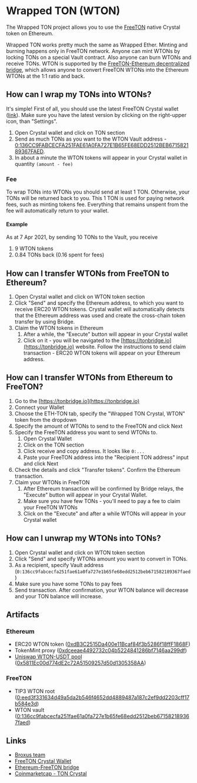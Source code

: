 # Wrapped TON (WTON)

The Wrapped TON project allows you to use the [FreeTON](http://freeton.org/) native Crystal token on Ethereum.

Wrapped TON works pretty much the same as Wrapped Ether. Minting and burning happens only in FreeTON network.
Anyone can mint WTONs by locking TONs on a special Vault contract. Also anyone can burn WTONs and receive TONs.
WTON is supported by the [FreeTON-Ethereum decentralized bridge](http://tonbridge.io/), which allows anyone to
convert FreeTON WTONs into the Ethereum WTONs at the 1:1 ratio and back.

## How can I wrap my TONs into WTONs?

It's simple! First of all, you should use the latest FreeTON Crystal wallet ([link](https://l1.broxus.com/freeton/wallet)).
Make sure you have the latest version by clicking on the right-upper icon, than "Settings".

1. Open Crystal wallet and click on TON section
2. Send as much TONs as you want to the WTON Vault address - 
[0:136CC9FABCECFA251FAE61A0FA727E1B65FE68EDD2512BEB671582189367FAED](https://ton-explorer.com/accounts/0:136CC9FABCECFA251FAE61A0FA727E1B65FE68EDD2512BEB671582189367FAED).
3. In about a minute the WTON tokens will appear in your Crystal wallet in quantity `(amount - fee)`

### Fee

To wrap TONs into WTONs you should send at least 1 TON. Otherwise, your TONs will be returned back to you.
This 1 TON is used for paying network fees, such as minting tokens fee.
Everything that remains unspent from the fee will automatically return to your wallet.

#### Example

As at 7 Apr 2021, by sending 10 TONs to the Vault, you receive

1. 9 WTON tokens
2. 0.84 TONs back (0.16 spent for fees)

## How can I transfer WTONs from FreeTON to Ethereum?

1. Open Crystal wallet and click on WTON token section
2. Click "Send" and specify the Ethereum address, to which you want to receive ERC20 WTON tokens. Crystal wallet will
automatically detects that the Ethereum address was used and create the cross-chain token transfer by using Bridge.
3. Claim the WTON tokens in Ethereum
    1. After a while, the "Execute" button will appear in your Crystal wallet
    2. Click on it - you will be navigated to the [https://tonbridge.io](https://tonbridge.io) website.
    Follow the instructions to send claim transaction - ERC20 WTON tokens will appear on your Ethereum address.

## How can I transfer WTONs from Ethereum to FreeTON?

1. Go to the [https://tonbridge.io](https://tonbridge.io)
2. Connect your Wallet
3. Choose the ETH-TON tab, specify the "Wrapped TON Crystal, WTON" token from the dropdown
4. Specify the amount of WTONs to send to the FreeTON and click Next
5. Specify the FreeTON address you want to send WTONs to.
    1. Open Crystal Wallet
    2. Click on the TON section
    3. Click receive and copy address. It looks like `0:...`
    4. Paste your FreeTON address into the "Recipient TON address" input and click Next
6. Check the details and click "Transfer tokens". Confirm the Ethereum transaction.
7. Claim your WTONs in FreeTON
    1. After Ethereum transaction will be confirmed by Bridge relays, the "Execute" button will appear in your Crystal Wallet.
    2. Make sure you have few TONs - you'll need to pay a fee to claim your FreeTON WTONs
    3. Click on the "Execute" and after a while WTONs will appear in your Crystal wallet

## How can I unwrap my WTONs into TONs?

1. Open Crystal wallet and click on WTON token section
2. Click "Send" and specify WTONs amount you want to convert in TONs.
3. As a recipient, specify Vault address (`0:136cc9fabcecfa251fae61a0fa727e1b65fe68edd2512beb671582189367faed`)
4. Make sure you have some TONs to pay fees
5. Send transaction. After confirmation, your WTON balance will decrease and your TON balance will increase.

## Artifacts

### Ethereum

- ERC20 WTON token ([0xdB3C2515Da400e11Bcaf84f3b5286f18ffF1868F](https://etherscan.io/token/0xdB3C2515Da400e11Bcaf84f3b5286f18ffF1868F))
- TokenMint proxy ([0xdceeae4492732c04b5224841286bf7146aa299df](https://etherscan.io/address/0xdceeae4492732c04b5224841286bf7146aa299df))
- [Uniswap WTON-USDT pool](https://info.uniswap.org/pair/0x5811ec00d774de2c72a51509257d50d1305358aa) ([0x5811Ec00d774dE2c72A51509257d50d1305358AA](https://etherscan.io/address/0x5811ec00d774de2c72a51509257d50d1305358aa))

### FreeTON

- TIP3 WTON root ([0:eed3f331634d49a5da2b546f4652dd4889487a187c2ef9dd2203cff17b584e3d](https://ton-explorer.com/accounts/0:EED3F331634D49A5DA2B546F4652DD4889487A187C2EF9DD2203CFF17B584E3D))
- WTON vault ([0:136cc9fabcecfa251fae61a0fa727e1b65fe68edd2512beb671582189367faed](https://ton-explorer.com/accounts/0:136CC9FABCECFA251FAE61A0FA727E1B65FE68EDD2512BEB671582189367FAED))

## Links

- [Broxus team](https://broxus.com)
- [FreeTON Crystal Wallet](https://l1.broxus.com/freeton/wallet)
- [Ethereum-FreeTON bridge](https://tonbridge.io)
- [Coinmarketcap - TON Crystal](https://coinmarketcap.com/currencies/ton-crystal/)
